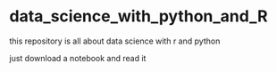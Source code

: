 # data_science_with_python_and_R
this repository is all about data science with r and python 


just download a notebook and read it
